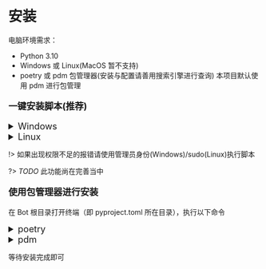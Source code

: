 # 安装
电脑环境需求：

- Python 3.10
- Windows 或 Linux(MacOS 暂不支持)
- poetry 或 pdm 包管理器(安装与配置请善用搜索引擎进行查询)
本项目默认使用 pdm 进行包管理

<div style="font-size: large; font-weight: bold">

一键安装脚本(推荐)
</div>
<details>
<summary style="font-size: large">Windows</summary>

使用PowerShell
```shell
./preinstall.bat
```
或直接双击 `preinstall.bat` 文件，等待安装完成即可
</details>

<details>
<summary style="font-size: large">Linux</summary>

打开终端，输入下面的命令并执行
```shell
sh preintall.sh
```
等待安装完成即可
</details>

!> 如果出现权限不足的报错请使用管理员身份(Windows)/sudo(Linux)执行脚本

?> _TODO_ 此功能尚在完善当中

<div style="font-size: large; font-weight: bold">

使用包管理器进行安装
</div>

在 Bot 根目录打开终端（即 pyproject.toml 所在目录），执行以下命令
<details>
<summary style="font-size: large">poetry</summary>

```shell
poetry install
```
</details>
<details>
<summary style="font-size: large">pdm</summary>

```shell
pdm install
```
</details>

等待安装完成即可